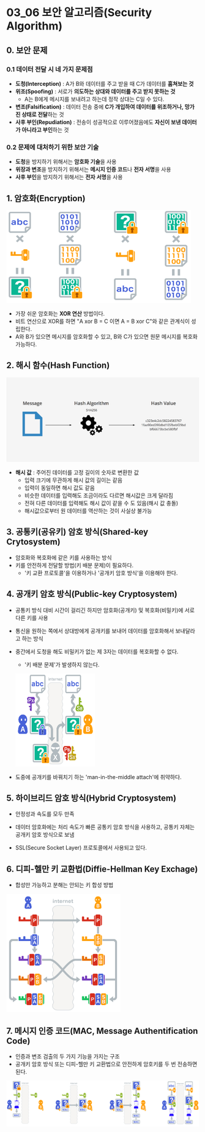 # 03_06 보안 알고리즘(Security Algorithm)

## 0. 보안 문제

### 0.1 데이터 전달 시 네 가지 문제점

- **도청(Interception)** : A가 B와 데이터를 주고 받을 때 C가 데이터를 **훔쳐보는 것**
- **위조(Spoofing)** : 서로가 **의도하는 상대와 데이터를 주고 받지 못하는 것**
  - A는 B에게 메시지를 보내려고 하는데 정작 상대는 C일 수 있다.
- **변조(Falsification)** : 데이터 전송 중에 **C가 개입하여 데이터를 위조하거나, 망가진 상태로 전달**하는 것
- **사후 부인(Repudiation)** : 전송이 성공적으로 이루어졌음에도 **자신이 보낸 데이터가 아니라고 부인**하는 것

### 0.2 문제에 대처하기 위한 보안 기술

- **도청**을 방지하기 위해서는 **암호화 기술**을 사용
- **위장과 변조**을 방지하기 위해서는 **메시지 인증 코드**나 **전자 서명**을 사용
- **사후 부인**을 방지하기 위해서는 **전자 서명**을 사용

## 1. 암호화(Encryption)

![image-20200221130541917](03_06_보안_알고리즘(Security_Algorithm).assets/image-20200221130541917.png)

- 가장 쉬운 암호화는 **XOR 연산** 방법이다.
- 비트 연산으로 XOR를 하면 "A xor B = C 이면 A = B xor C"와 같은 관계식이 성립한다.
- A와 B가 있으면 메시지를 암호화할 수 있고, B와 C가 있으면 원문 메시지를 복호화 가능하다.

## 2. 해시 함수(Hash Function)

![img](03_06_보안_알고리즘(Security_Algorithm).assets/201812270ed33b604a9155fc4.png)

- **해시 값** : 주어진 데이터를 고정 길이의 숫자로 변환한 값
  - 입력 크기에 무관하게 해시 값의 길이는 같음
  - 입력이 동일하면 해시 값도 같음
  - 비슷한 데이터를 입력해도 조금이라도 다르면 해시값은 크게 달라짐
  - 전혀 다른 데이터를 입력해도 해시 값이 같을 수 도 있음(해시 값 충돌)
  - 해시값으로부터 원 데이터를 역산하는 것이 사실상 불가능

## 3. 공통키(공유키) 암호 방식(Shared-key Crytosystem)

- 암호화와 복호화에 같은 키를 사용하는 방식
- 키를 안전하게 전달할 방법(키 배분 문제)이 필요하다.
  - '키 교환 프로토콜'을 이용하거나 '공개키 암호 방식'을 이용해야 한다.

## 4. 공개키 암호 방식(Public-key Cryptosystem)

- 공통키 방식 대비 시간이 걸리긴 하지만 암호화(공개키) 및 복호화(비밀키)에 서로 다른 키를 사용

- 통신을 원하는 쪽에서 상대방에게 공개키를 보내어 데이터를 암호화해서 보내달라고 하는 방식

- 중간에서 도청을 해도 비밀키가 없는 제 3자는 데이터를 복호화할 수 없다.

  - '키 배분 문제'가 발생하지 않는다.

  ![img](03_06_보안_알고리즘(Security_Algorithm).assets/noname03.png)

- 도중에 공개키를 바꿔치기 하는 'man-in-the-middle attach'에 취약하다.

## 5. 하이브리드 암호 방식(Hybrid Cryptosystem)

- 안정성과 속도를 모두 만족
- 데이터 암호화에는 처리 속도가 빠른 공통키 암호 방식을 사용하고, 공통키 자체는 공개키 암호 방식으로 보냄

- SSL(Secure Socket Layer) 프로토콜에서 사용되고 있다.

## 6. 디피-헬만 키 교환법(Diffie-Hellman Key Exchage)

- 합성만 가능하고 분해는 안되는 키 합성 방법

![img](03_06_보안_알고리즘(Security_Algorithm).assets/noname04.png)

## 7. 메시지 인증 코드(MAC, Message Authentification Code)

- 인증과 변조 검출의 두 가지 기능을 가지는 구조
- 공개키 암호 방식 또는 디피-헬만 키 교환법으로 안전하게 암호키를 두 번 전송하면 된다.

![image-20200221135408764](03_06_보안_알고리즘(Security_Algorithm).assets/image-20200221135408764.png)